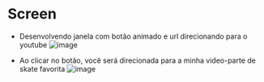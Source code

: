 # Screen
- Desenvolvendo janela com botão animado e url direcionando para o youtube
![image](https://github.com/user-attachments/assets/ec7181e6-37ef-4c95-b722-013deb0ae292)

- Ao clicar no botão, você será direcionada para a minha video-parte de skate favorita
![image](https://github.com/user-attachments/assets/df8665fe-e8ac-4a7c-afcd-6561a3dc7df8)

